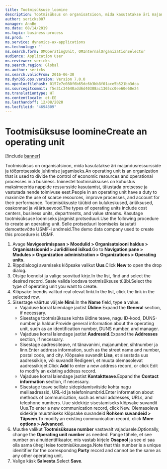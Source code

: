 ```yaml
---
title: Tootmisüksuse loomine
description: Tootmisüksus on organisatsioon, mida kasutatakse äri majandusressursside ja tööprotsesside juhtimise jagamiseks.
author: sericks007
manager: AnnBe
ms.date: 08/14/2019
ms.topic: business-process
ms.prod: ''
ms.service: dynamics-ax-applications
ms.technology: ''
ms.search.form: OMOperatingUnit, OMInternalOrganizationSelector
audience: Application User
ms.reviewer: sericks
ms.search.region: Global
ms.author: sericks
ms.search.validFrom: 2016-06-30
ms.dyn365.ops.version: Version 7.0.0
ms.openlocfilehash: 0157e7e080f6b65dc6b3bb8f01ace5b521bb3dca
ms.sourcegitcommit: f5e31c34640add6d40308ac1365cc0ee60e60e24
ms.translationtype: HT
ms.contentlocale: et-EE
ms.lasthandoff: 12/08/2020
ms.locfileid: "4694809"
---
```

# <a name="create-an-operating-unit"></a><span data-ttu-id="29e81-103">Tootmisüksuse loomine</span><span class="sxs-lookup"><span data-stu-id="29e81-103">Create an operating unit</span></span>

[!include [banner](../../includes/banner.md)]

<span data-ttu-id="29e81-104">Tootmisüksus on organisatsioon, mida kasutatakse äri majandusressursside ja tööprotsesside juhtimise jagamiseks.</span><span class="sxs-lookup"><span data-stu-id="29e81-104">An operating unit is an organization that is used to divide the control of economic resources and operational processes in a business.</span></span> <span data-ttu-id="29e81-105">Inimestel tootmisüksuses on kohustus maksimeerida nappide ressursside kasutamist, täiustada protsesse ja vastutada nende toimivuse eest.</span><span class="sxs-lookup"><span data-stu-id="29e81-105">People in an operating unit have a duty to maximize the use of scarce resources, improve processes, and account for their performance.</span></span> <span data-ttu-id="29e81-106">Tootmisüksuste tüübid on kulukeskused, äriüksused, osakonnad ja väärtusevood.</span><span class="sxs-lookup"><span data-stu-id="29e81-106">The types of operating units include cost centers, business units, departments, and value streams.</span></span> <span data-ttu-id="29e81-107">Kasutage tootmisüksuse loomiseks järgmist protseduuri.</span><span class="sxs-lookup"><span data-stu-id="29e81-107">Use the following procedure to create an operating unit.</span></span> <span data-ttu-id="29e81-108">Selle protseduuri loomiseks kasutati demoettevõtte USMF-i andmeid.</span><span class="sxs-lookup"><span data-stu-id="29e81-108">The demo data company used to create this procedure is USMF.</span></span>

1. <span data-ttu-id="29e81-109">Avage **Navigeerimispaan > Moodulid > Organisatsiooni haldus > Organisatsioonid > Juriidilised isikud**.</span><span class="sxs-lookup"><span data-stu-id="29e81-109">Go to **Navigation pane > Modules > Organization administration > Organizations > Operating units.**</span></span>
2. <span data-ttu-id="29e81-110">Rippdialoogi avamiseks klõpsake valikut **Uus**.</span><span class="sxs-lookup"><span data-stu-id="29e81-110">Click **New** to open the drop dialog.</span></span>
3. <span data-ttu-id="29e81-111">Otsige loendist ja valige soovitud kirje.</span><span class="sxs-lookup"><span data-stu-id="29e81-111">In the list, find and select the desired record.</span></span> <span data-ttu-id="29e81-112">Saate valida loodava tootmisüksuse tüübi.</span><span class="sxs-lookup"><span data-stu-id="29e81-112">Select the type of operating unit you want to create.</span></span>  
4. <span data-ttu-id="29e81-113">Klõpsake loendis valitud real olevat linki.</span><span class="sxs-lookup"><span data-stu-id="29e81-113">In the list, click the link in the selected row.</span></span>
5. <span data-ttu-id="29e81-114">Sisestage väärtus väljale **Nimi**.</span><span class="sxs-lookup"><span data-stu-id="29e81-114">In the **Name** field, type a value.</span></span>
    + <span data-ttu-id="29e81-115">Vajaduse korral laiendage jaotist **Üldine**.</span><span class="sxs-lookup"><span data-stu-id="29e81-115">Expand the **General** section, if necessary.</span></span>  
    + <span data-ttu-id="29e81-116">Sisestage tootmisüksuse kohta üldine teave, nagu ID-kood, DUNS-number ja haldur.</span><span class="sxs-lookup"><span data-stu-id="29e81-116">Provide general information about the operating unit, such as an identification number, DUNS number, and manager.</span></span>    
    + <span data-ttu-id="29e81-117">Vajaduse korral laiendage jaotist **Aadressid**.</span><span class="sxs-lookup"><span data-stu-id="29e81-117">Expand the **Addresses** section, if necessary.</span></span>  
    + <span data-ttu-id="29e81-118">Sisestage aadressiteave, nt tänavanimi, majanumber, sihtnumber ja linn.</span><span class="sxs-lookup"><span data-stu-id="29e81-118">Enter address information, such as the street name and number, postal code, and city.</span></span> <span data-ttu-id="29e81-119">Klõpsake suvandit **Lisa**, et sisestada uus aadressikirje, või suvandit Redigeeri, et muuta olemasolevat aadressikirjet.</span><span class="sxs-lookup"><span data-stu-id="29e81-119">Click **Add** to enter a new address record, or click Edit to modify an existing address record.</span></span>   
    + <span data-ttu-id="29e81-120">Vajaduse korral laiendage jaotist **Kontaktteave**.</span><span class="sxs-lookup"><span data-stu-id="29e81-120">Expand the **Contact information** section, if necessary.</span></span>  
    + <span data-ttu-id="29e81-121">Sisestage teave selliste sidepidamisviiside kohta nagu meiliaadressid, URL-id ja telefoninumbrid.</span><span class="sxs-lookup"><span data-stu-id="29e81-121">Enter information about methods of communication, such as email addresses, URLs, and telephone numbers.</span></span> <span data-ttu-id="29e81-122">Uue sidekirje sisestamiseks klõpsake suvandit Uus.</span><span class="sxs-lookup"><span data-stu-id="29e81-122">To enter a new communication record, click New.</span></span> <span data-ttu-id="29e81-123">Olemasoleva sidekirje muutmiseks klõpsake suvandeid **Rohkem suvandeid > Täpsem**.</span><span class="sxs-lookup"><span data-stu-id="29e81-123">To modify an existing communication record, click **More options > Advanced**.</span></span>   
6. <span data-ttu-id="29e81-124">Muutke valikut **Tootmisüksuse number** vastavalt vajadusele.</span><span class="sxs-lookup"><span data-stu-id="29e81-124">Optionally, change the **Operating unit number** as needed.</span></span> <span data-ttu-id="29e81-125">Pange tähele, et see number on ainuidentifikaator, mis vastab kirjele **Osapool** ja see ei saa olla sama ühegi teise tootmisüksusega.</span><span class="sxs-lookup"><span data-stu-id="29e81-125">Note that this number is a unique idenitifier for the correspondng **Party** record and cannot be the same as any other operating unit.</span></span>
7. <span data-ttu-id="29e81-126">Valige käsk **Salvesta**.</span><span class="sxs-lookup"><span data-stu-id="29e81-126">Select **Save**.</span></span>
